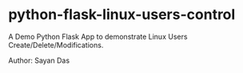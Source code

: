 # python-flask-linux-users-control
A Demo Python Flask App to demonstrate Linux Users Create/Delete/Modifications.

Author: Sayan Das
